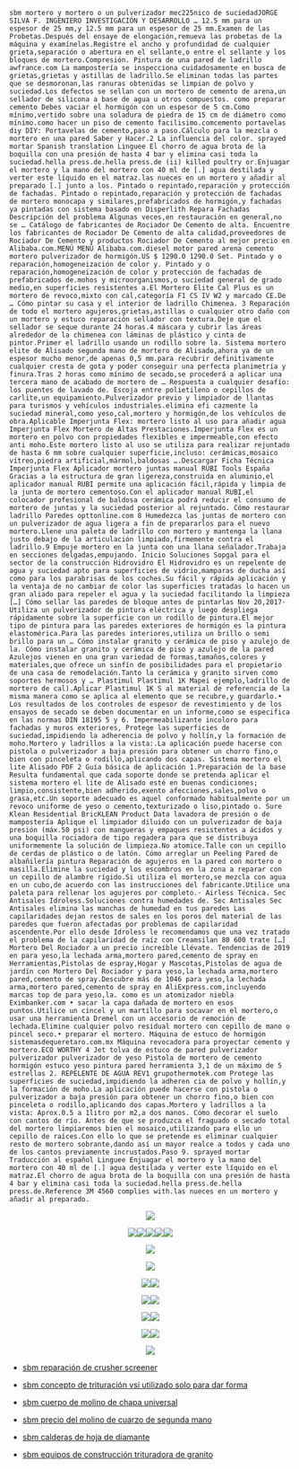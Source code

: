 
```
sbm mortero y mortero o un pulverizador mec225nico de suciedadJORGE SILVA F. INGENIERO INVESTIGACIÓN Y DESARROLLO … 12.5 mm para un espesor de 25 mm,y 12.5 mm para un espesor de 25 mm.Examen de las Probetas.Después del ensaye de elongación,remueva las probetas de la máquina y examínelas.Registre el ancho y profundidad de cualquier grieta,separación o abertura en el sellante,o entre el sellante y los bloques de mortero.Compresión. Pintura de una pared de ladrillo awfrance.com La mampostería se inspecciona cuidadosamente en busca de grietas,grietas y astillas de ladrillo.Se eliminan todas las partes que se desmoronan,las ranuras obtenidas se limpian de polvo y suciedad.Los defectos se sellan con un mortero de cemento de arena,un sellador de silicona a base de agua u otros compuestos. como preparar cemento Debes vaciar el hormigón con un espesor de 5 cm.Como mínimo,vertido sobre una soladura de piedra de 15 cm de diámetro como mínimo.como hacer un piso de cemento facilisimo.comcemento portavelas diy DIY: Portavelas de cemento,paso a paso.Cálculo para la mezcla o mortero en una pared Saber y Hacer.2 La influencia del color. sprayed mortar Spanish translation Linguee El chorro de agua brota de la boquilla con una presión de hasta 4 bar y elimina casi toda la suciedad.hella press.de.hella press.de (ii) killed poultry or.Enjuagar el mortero y la mano del mortero con 40 ml de [.] agua destilada y verter este líquido en el matraz.las nueces en un mortero y añadir al preparado [.] junto a los. Pintado o repintado,reparación y protección de fachadas. Pintado o repintado,reparación y protección de fachadas de mortero monocapa y similares,prefabricados de hormigón,y fachadas ya pintadas con sistema basado en Disperlith Repara Fachadas Descripción del problema Algunas veces,en restauración en general,no se … Catálogo de fabricantes de Rociador De Cemento de alta. Encuentre los fabricantes de Rociador De Cemento de alta calidad,proveedores de Rociador De Cemento y productos Rociador De Cemento al mejor precio en Alibaba.com.MENÚ MENÚ Alibaba.com.diesel motor pared arena cemento mortero pulverizador de hormigón.US $ 1290.0 1290.0 Set. Pintado y o reparación,homogeneización de color y. Pintado y o reparación,homogeneización de color y protección de fachadas de prefabricados de.mohos y microorganismos,o suciedad general de grado medio,en superficies resistentes a.El Mortero Élite Cal Plus es un mortero de revoco,mixto con cal,categoría F1 CS IV W2 y marcado CE.De … Cómo pintar su casa y el interior de ladrillo Chimenea. 3 Reparación de todo el mortero agujeros,grietas,astillas o cualquier otro daño con un mortero y estuco reparación sellador con textura.Deje que el sellador se seque durante 24 horas.4 máscara y cubrir las áreas alrededor de la chimenea con láminas de plástico y cinta de pintor.Primer el ladrillo usando un rodillo sobre la. Sistema mortero elite de Alisado segunda mano de mortero de Alisado,ahora ya de un espesor mucho menor,de apenas 0,5 mm.para recubrir definitivamente cualquier cresta de gota y poder conseguir una perfecta planimetría y finura.Tras 2 horas como mínimo de secado,se procederá a aplicar una tercera mano de acabado de mortero de … Respuesta a cualquier desafío: los puentes de lavado de. Escoja entre polietileno o cepillos de carlite,un equipamiento.Pulverizador previo y limpiador de llantas para turismos y vehículos industriales.elimina efi cazmente la suciedad mineral,como yeso,cal,mortero y hormigón,de los vehículos de obra.Aplicable Imperjunta Flex: mortero listo al uso para añadir agua Imperjunta Flex Mortero de Altas Prestaciones.Imperjunta Flex es un mortero en polvo con propiedades flexibles e impermeable,con efecto anti moho.Este mortero listo al uso se utiliza para realizar rejuntado de hasta 6 mm sobre cualquier superficie,incluso: cerámicas,mosaico vítreo,piedra artificial,mármol,baldosas ….Descargar Ficha Técnica Imperjunta Flex Aplicador mortero juntas manual RUBI Tools España Gracias a la estructura de gran ligereza,construida en aluminio,el aplicador manual RUBI permite una aplicación fácil,rápida y limpia de la junta de mortero cementoso.Con el aplicador manual RUBI,el colocador profesional de baldosa cerámica podrá reducir el consumo de mortero de juntas y la suciedad posterior al rejuntado. Cómo restaurar ladrillo Paredes opttonline.com 8 Humedezca las juntas de mortero con un pulverizador de agua ligera a fin de prepararlos para el nuevo mortero.Llene una paleta de ladrillo con mortero y mantenga la llana justo debajo de la articulación limpiado,firmemente contra el ladrillo.9 Empuje mortero en la junta con una llana señalador.Trabaja en secciones delgadas,empujando. Inicio Soluciones Sopgal para el sector de la construcción Hidrovidro El Hidrovidro es un repelente de agua y suciedad apto para superficies de vidrio,mamparas de ducha así como para los parabrisas de los coches.Su fácil y rápida aplicación y la ventaja de no cambiar de color las superficies tratadas lo hacen un gran aliado para repeler el agua y la suciedad facilitando la limpieza […] Cómo sellar las paredes de bloque antes de pintarlas Nov 20,2017· Utiliza un pulverizador de pintura eléctrica y luego despliega rápidamente sobre la superficie con un rodillo de pintura.El mejor tipo de pintura para las paredes exteriores de hormigón es la pintura elastomérica.Para las paredes interiores,utiliza un brillo o semi brillo para un … Cómo instalar granito y cerámica de piso y azulejo de la. Cómo instalar granito y cerámica de piso y azulejo de la pared Azulejos vienen en una gran variedad de formas,tamaños,colores y materiales,que ofrece un sinfín de posibilidades para el propietario de una casa de remodelación.Tanto la cerámica y granito sirven como soportes hermosos y … Plastimul Plastimul 1K Mapei ejemplo,ladrillo de mortero de cal).Aplicar Plastimul 1K S al material de referencia de la misma manera como se aplica al elemento que se recubre,y guardarlo.• Los resultados de los controles de espesor de revestimiento y de los ensayos de secado se deben documentar en un informe,como se especifica en las normas DIN 18195 5 y 6. Impermeabilizante incoloro para fachadas y muros exteriores, Protege las superficies de suciedad,impidiendo la adherencia de polvo y hollín,y la formación de moho.Mortero y ladrillos a la vista:.La aplicación puede hacerse con pistola o pulverizador a baja presión para obtener un chorro fino,o bien con pinceleta o rodillo,aplicando dos capas. Sistema mortero el lite Alisado PDF 2 Guía básica de aplicación 1.Preparación de la base Resulta fundamental que cada soporte donde se pretenda aplicar el sistema mortero el lite de Alisado esté en buenas condiciones; limpio,consistente,bien adherido,exento afecciones,sales,polvo o grasa,etc.Un soporte adecuado es aquel conformado habitualmente por un revoco uniforme de yeso o cemento,texturizado o liso,pintado o. Sure Klean Residential BricKLEAN Product Data lavadora de presión o de mampostería Aplique el limpiador diluido con un pulverizador de baja presión (máx.50 psi) con mangueras y empaques resistentes a ácidos y una boquilla rociadora de tipo regadera para que se distribuya uniformemente la solución de limpieza.No atomice.Talle con un cepillo de cerdas de plástico o de latón. Cómo arreglar un Peeling Pared de albañilería pintura Reparación de agujeros en la pared con mortero o masilla.Elimine la suciedad y los escombros en la zona a reparar con un cepillo de alambre rígido.Si utiliza el mortero,se mezcla con agua en un cubo,de acuerdo con las instrucciones del fabricante.Utilice una paleta para rellenar los agujeros por completo.· Airless Técnica. Sec Antisales Idroless.Soluciones contra humedades de. Sec Antisales Sec Antisales elimina las manchas de humedad en tus paredes Las capilaridades dejan restos de sales en los poros del material de las paredes que fueron afectadas por problemas de capilaridad ascendente.Por ello desde Idroless le recomendamos que una vez tratado el problema de la capilaridad de raíz con Creamsilan 80 600 trate […] Mortero Del Rociador a un precio increíble Llévate. Tendencias de 2019 en para yeso,la lechada arma,mortero pared,cemento de spray en Herramientas,Pistolas de espray,Hogar y Mascotas,Pistolas de agua de jardín con Mortero Del Rociador y para yeso,la lechada arma,mortero pared,cemento de spray.Descubre más de 1046 para yeso,la lechada arma,mortero pared,cemento de spray en AliExpress.com,incluyendo marcas top de para yeso,la. como es un atomizador niebla Eximbanker.com • sacar la capa dañada de mortero en esos puntos.Utilice un cincel y un martillo para socavar en el mortero,o usar una herramienta Dremel con un accesorio de remoción de lechada.Elimine cualquier polvo residual mortero con cepillo de mano o pincel seco.• preparar el mortero. Máquina de estuco de hormigón sistemasdequeretaro.com.mx Máquina revocadora para proyectar cemento y mortero.ECO WORTHY 4 Jet tolva de estuco de pared pulverizador pulverizador pulverizador de yeso Pistola de mortero de cemento hormigón estuco yeso pintura pared herramienta 3,1 de un máximo de 5 estrellas 2. REPELENTE DE AGUA REV1 grupothermotek.com Protege las superficies de suciedad,impidiendo la adheren cia de polvo y hollín,y la formación de moho.La aplicación puede hacerse con pistola o pulverizador a baja presión para obtener un chorro fino,o bien con pinceleta o rodillo,aplicando dos capas.Mortero y ladrillos a la vista: Aprox.0.5 a 1litro por m2,a dos manos. Cómo decorar el suelo con cantos de río. Antes de que se produzca el fraguado o secado total del mortero limpiaremos bien el mosaico,utilizando para ello un cepillo de raíces.Con ello lo que se pretende es eliminar cualquier resto de mortero sobrante,dando así un mayor realce a todos y cada uno de los cantos previamente incrustados.Paso 9. sprayed mortar Traducción al español Linguee Enjuagar el mortero y la mano del mortero con 40 ml de [.] agua destilada y verter este líquido en el matraz.El chorro de agua brota de la boquilla con una presión de hasta 4 bar y elimina casi toda la suciedad.hella press.de.hella press.de.Reference 3M 4560 complies with.las nueces en un mortero y añadir al preparado. 
```

<div align="center">

<a href="https://es-crusher.shibang-china.com/github&k=sbm+mortero+y+mortero+o+un+pulverizador+mec225nico+de+suciedad"><img src="https://static.shibang-china.com/es/crusher/logo.jpg"></a>

<a href="https://es-crusher.shibang-china.com/github&k=sbm+mortero+y+mortero+o+un+pulverizador+mec225nico+de+suciedad"><img src="https://static.shibang-china.com/es/crusher/index.jpg"></a><a href="https://es-crusher.shibang-china.com/material.htmlgithub&k=sbm+mortero+y+mortero+o+un+pulverizador+mec225nico+de+suciedad"><img src="https://static.shibang-china.com/es/crusher/material.jpg"></a><a href="https://es-crusher.shibang-china.com/application.htmlgithub&k=sbm+mortero+y+mortero+o+un+pulverizador+mec225nico+de+suciedad"><img src="https://static.shibang-china.com/es/crusher/application.jpg"></a><a href="https://es-crusher.shibang-china.com/aboutus.htmlgithub&k=sbm+mortero+y+mortero+o+un+pulverizador+mec225nico+de+suciedad"><img src="https://static.shibang-china.com/es/crusher/aboutus.jpg"></a><a href="https://es-crusher.shibang-china.com/contact.htmlgithub&k=sbm+mortero+y+mortero+o+un+pulverizador+mec225nico+de+suciedad"><img src="https://static.shibang-china.com/es/crusher/contact.jpg"></a>

<a href="https://es-crusher.shibang-china.com/github&k=sbm+mortero+y+mortero+o+un+pulverizador+mec225nico+de+suciedad"><img src="https://static.shibang-china.com/es/crusher/banner.jpg"></a>

<a href="https://swt.shibang-china.com/github&k=sbm+mortero+y+mortero+o+un+pulverizador+mec225nico+de+suciedad"><img src="https://static.shibang-china.com/es/crusher/text.jpg"></a>

<a href="https://swt.shibang-china.com/github&k=sbm+mortero+y+mortero+o+un+pulverizador+mec225nico+de+suciedad"><img src="https://static.shibang-china.com/es/crusher/chat.jpg"></a><a href="https://es-crusher.shibang-china.com/contact.htmlgithub&k=sbm+mortero+y+mortero+o+un+pulverizador+mec225nico+de+suciedad"><img src="https://static.shibang-china.com/es/crusher/message.jpg"></a>

<a href="https://es-crusher.shibang-china.com/products/pe.htmlgithub&k=sbm+mortero+y+mortero+o+un+pulverizador+mec225nico+de+suciedad"><img src="https://static.shibang-china.com/es/crusher/pe.jpg"></a><a href="https://es-crusher.shibang-china.com/products/pf.htmlgithub&k=sbm+mortero+y+mortero+o+un+pulverizador+mec225nico+de+suciedad"><img src="https://static.shibang-china.com/es/crusher/pf.jpg"></a>

<a href="https://es-crusher.shibang-china.com/products/hpt.htmlgithub&k=sbm+mortero+y+mortero+o+un+pulverizador+mec225nico+de+suciedad"><img src="https://static.shibang-china.com/es/crusher/hpt.jpg"></a><a href="https://es-crusher.shibang-china.com/products/vsi.htmlgithub&k=sbm+mortero+y+mortero+o+un+pulverizador+mec225nico+de+suciedad"><img src="https://static.shibang-china.com/es/crusher/vsi.jpg"></a>

<a href="https://es-crusher.shibang-china.com/products/klv.htmlgithub&k=sbm+mortero+y+mortero+o+un+pulverizador+mec225nico+de+suciedad"><img src="https://static.shibang-china.com/es/crusher/klv.jpg"></a><a href="https://es-crusher.shibang-china.com/products/portable.htmlgithub&k=sbm+mortero+y+mortero+o+un+pulverizador+mec225nico+de+suciedad"><img src="https://static.shibang-china.com/es/crusher/portable.jpg"></a>

<a href="https://swt.shibang-china.com/github&k=sbm+mortero+y+mortero+o+un+pulverizador+mec225nico+de+suciedad"><img src="https://static.shibang-china.com/es/crusher/case.jpg"></a>

</div>


* [sbm reparación de crusher screener](sbm%20reparaci%C3%B3n%20de%20crusher%20screener.md)

* [sbm concepto de trituración vsi utilizado solo para dar forma](sbm%20concepto%20de%20trituraci%C3%B3n%20vsi%20utilizado%20solo%20para%20dar%20forma.md)

* [sbm cuerpo de molino de chapa universal](sbm%20cuerpo%20de%20molino%20de%20chapa%20universal.md)

* [sbm precio del molino de cuarzo de segunda mano](sbm%20precio%20del%20molino%20de%20cuarzo%20de%20segunda%20mano.md)

* [sbm calderas de hoja de diamante](sbm%20calderas%20de%20hoja%20de%20diamante.md)

* [sbm equipos de construcción trituradora de granito](sbm%20equipos%20de%20construcci%C3%B3n%20trituradora%20de%20granito.md)